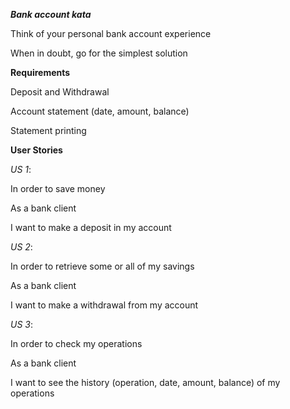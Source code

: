 **_Bank account kata_**

Think of your personal bank account experience

When in doubt, go for the simplest solution
 
**Requirements**

Deposit and Withdrawal

Account statement (date, amount, balance)

Statement printing
 
**User Stories**

_US 1_:

In order to save money

As a bank client

I want to make a deposit in my account
 

_US 2_:

In order to retrieve some or all of my savings

As a bank client

I want to make a withdrawal from my account


_US 3_:

In order to check my operations

As a bank client

I want to see the history (operation, date, amount, balance)  of my operations